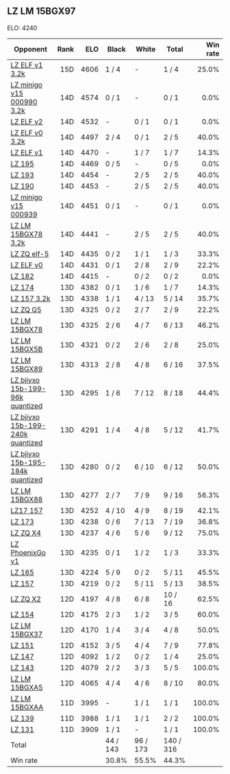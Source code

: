 ## LZ LM 15BGX97 ##

ELO: 4240

Opponent | Rank | ELO | Black | White | Total | Win rate
---------|-----:|----:|-------|-------|-------|-------:
[LZ ELF v1 3.2k](LZ%20ELF%20v1%203.2k.md) | 15D | 4606 | 1 / 4 | - | 1 / 4 | 25.0%
[LZ minigo v15 000990 3.2k](LZ%20minigo%20v15%20000990%203.2k.md) | 14D | 4574 | 0 / 1 | - | 0 / 1 | 0.0%
[LZ ELF v2](LZ%20ELF%20v2.md) | 14D | 4532 | - | 0 / 1 | 0 / 1 | 0.0%
[LZ ELF v0 3.2k](LZ%20ELF%20v0%203.2k.md) | 14D | 4497 | 2 / 4 | 0 / 1 | 2 / 5 | 40.0%
[LZ ELF v1](LZ%20ELF%20v1.md) | 14D | 4470 | - | 1 / 7 | 1 / 7 | 14.3%
[LZ 195](LZ%20195.md) | 14D | 4469 | 0 / 5 | - | 0 / 5 | 0.0%
[LZ 193](LZ%20193.md) | 14D | 4454 | - | 2 / 5 | 2 / 5 | 40.0%
[LZ 190](LZ%20190.md) | 14D | 4453 | - | 2 / 5 | 2 / 5 | 40.0%
[LZ minigo v15 000939](LZ%20minigo%20v15%20000939.md) | 14D | 4451 | 0 / 1 | - | 0 / 1 | 0.0%
[LZ LM 15BGX78 3.2k](LZ%20LM%2015BGX78%203.2k.md) | 14D | 4441 | - | 2 / 5 | 2 / 5 | 40.0%
[LZ ZQ elf-5](LZ%20ZQ%20elf-5.md) | 14D | 4435 | 0 / 2 | 1 / 1 | 1 / 3 | 33.3%
[LZ ELF v0](LZ%20ELF%20v0.md) | 14D | 4431 | 0 / 1 | 2 / 8 | 2 / 9 | 22.2%
[LZ 182](LZ%20182.md) | 14D | 4415 | - | 0 / 2 | 0 / 2 | 0.0%
[LZ 174](LZ%20174.md) | 13D | 4382 | 0 / 1 | 1 / 6 | 1 / 7 | 14.3%
[LZ 157 3.2k](LZ%20157%203.2k.md) | 13D | 4338 | 1 / 1 | 4 / 13 | 5 / 14 | 35.7%
[LZ ZQ G5](LZ%20ZQ%20G5.md) | 13D | 4325 | 0 / 2 | 2 / 7 | 2 / 9 | 22.2%
[LZ LM 15BGX78](LZ%20LM%2015BGX78.md) | 13D | 4325 | 2 / 6 | 4 / 7 | 6 / 13 | 46.2%
[LZ LM 15BGX5B](LZ%20LM%2015BGX5B.md) | 13D | 4321 | 0 / 2 | 2 / 6 | 2 / 8 | 25.0%
[LZ LM 15BGX89](LZ%20LM%2015BGX89.md) | 13D | 4313 | 2 / 8 | 4 / 8 | 6 / 16 | 37.5%
[LZ bjiyxo 15b-199-96k quantized](LZ%20bjiyxo%2015b-199-96k%20quantized.md) | 13D | 4295 | 1 / 6 | 7 / 12 | 8 / 18 | 44.4%
[LZ bjiyxo 15b-199-240k quantized](LZ%20bjiyxo%2015b-199-240k%20quantized.md) | 13D | 4291 | 1 / 4 | 4 / 8 | 5 / 12 | 41.7%
[LZ bjiyxo 15b-195-184k quantized](LZ%20bjiyxo%2015b-195-184k%20quantized.md) | 13D | 4280 | 0 / 2 | 6 / 10 | 6 / 12 | 50.0%
[LZ LM 15BGX88](LZ%20LM%2015BGX88.md) | 13D | 4277 | 2 / 7 | 7 / 9 | 9 / 16 | 56.3%
[LZ17 157](LZ17%20157.md) | 13D | 4252 | 4 / 10 | 4 / 9 | 8 / 19 | 42.1%
[LZ 173](LZ%20173.md) | 13D | 4238 | 0 / 6 | 7 / 13 | 7 / 19 | 36.8%
[LZ ZQ X4](LZ%20ZQ%20X4.md) | 13D | 4237 | 4 / 6 | 5 / 6 | 9 / 12 | 75.0%
[LZ PhoenixGo v1](LZ%20PhoenixGo%20v1.md) | 13D | 4235 | 0 / 1 | 1 / 2 | 1 / 3 | 33.3%
[LZ 165](LZ%20165.md) | 13D | 4224 | 5 / 9 | 0 / 2 | 5 / 11 | 45.5%
[LZ 157](LZ%20157.md) | 13D | 4219 | 0 / 2 | 5 / 11 | 5 / 13 | 38.5%
[LZ ZQ X2](LZ%20ZQ%20X2.md) | 12D | 4197 | 4 / 8 | 6 / 8 | 10 / 16 | 62.5%
[LZ 154](LZ%20154.md) | 12D | 4175 | 2 / 3 | 1 / 2 | 3 / 5 | 60.0%
[LZ LM 15BGX37](LZ%20LM%2015BGX37.md) | 12D | 4170 | 1 / 4 | 3 / 4 | 4 / 8 | 50.0%
[LZ 151](LZ%20151.md) | 12D | 4152 | 3 / 5 | 4 / 4 | 7 / 9 | 77.8%
[LZ 147](LZ%20147.md) | 12D | 4092 | 1 / 2 | 0 / 2 | 1 / 4 | 25.0%
[LZ 143](LZ%20143.md) | 12D | 4079 | 2 / 2 | 3 / 3 | 5 / 5 | 100.0%
[LZ LM 15BGXA5](LZ%20LM%2015BGXA5.md) | 12D | 4065 | 4 / 4 | 4 / 6 | 8 / 10 | 80.0%
[LZ LM 15BGXAA](LZ%20LM%2015BGXAA.md) | 11D | 3995 | - | 1 / 1 | 1 / 1 | 100.0%
[LZ 139](LZ%20139.md) | 11D | 3988 | 1 / 1 | 1 / 1 | 2 / 2 | 100.0%
[LZ 131](LZ%20131.md) | 11D | 3909 | 1 / 1 | - | 1 / 1 | 100.0%
Total | | | 44 / 143 | 96 / 173 | 140 / 316 | 
Win rate| | | 30.8% | 55.5% | 44.3% | 
